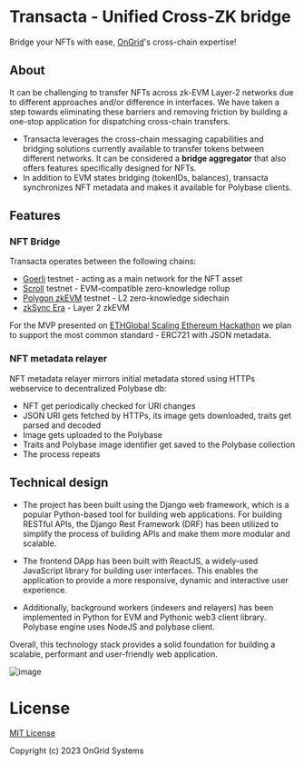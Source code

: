 # Transacta - Unified Cross-ZK bridge

Bridge your NFTs with ease, [OnGrid](https://ongrid.pro/)'s cross-chain expertise!

## About

It can be challenging to transfer NFTs across zk-EVM Layer-2 networks due to different approaches and/or difference in interfaces. We have taken a step towards eliminating these barriers and removing friction by building a one-stop application for dispatching cross-chain transfers.

* Transacta leverages the cross-chain messaging capabilities and bridging solutions currently available to transfer tokens between different networks. It can be considered a **bridge aggregator** that also offers features specifically designed for NFTs.
* In addition to EVM states bridging (tokenIDs, balances), transacta synchronizes NFT metadata and makes it available for Polybase clients.

## Features

### NFT Bridge

Transacta operates between the following chains:
* [Goerli](https://goerli.net/) testnet - acting as a main network for the NFT asset
* [Scroll](https://scroll.io/) testnet - EVM-compatible zero-knowledge rollup
* [Polygon zkEVM](https://wiki.polygon.technology/docs/zkEVM/develop/) testnet - L2 zero-knowledge sidechain
* [zkSync Era](https://zksync.io/) - Layer 2 zkEVM

For the MVP presented on [ETHGlobal Scaling Ethereum Hackathon](https://ethglobal.com/events/scaling2023) we plan to support the most common standard - ERC721 with JSON metadata.

### NFT metadata relayer

NFT metadata relayer mirrors initial metadata stored using HTTPs webservice to decentralized Polybase db:
* NFT get periodically checked for URI changes
* JSON URI gets fetched by HTTPs, its image gets downloaded, traits get parsed and decoded
* Image gets uploaded to the Polybase
* Traits and Polybase image identifier get saved to the Polybase collection
* The process repeats

## Technical design

* The project has been built using the Django web framework, which is a popular Python-based tool for building web applications. For building RESTful APIs, the Django Rest Framework (DRF) has been utilized to simplify the process of building APIs and make them more modular and scalable.

* The frontend DApp has been built with ReactJS, a widely-used JavaScript library for building user interfaces. This enables the application to provide a more responsive, dynamic and interactive user experience. 

* Additionally, background workers (indexers and relayers) has been implemented in Python for EVM and Pythonic web3 client library. Polybase engine uses NodeJS and polybase client.

Overall, this technology stack provides a solid foundation for building a scalable, performant and user-friendly web application.

![image](https://user-images.githubusercontent.com/7992612/225061454-6bd4c809-d6e1-480f-bfd4-d96e8968b71b.png)

# License

[MIT License](LICENSE)

Copyright (c) 2023 OnGrid Systems
